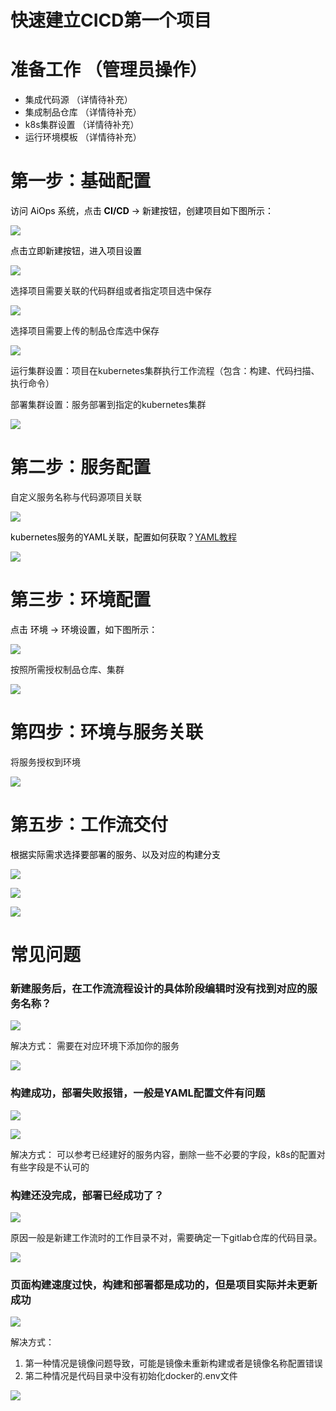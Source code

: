 # 快速建立CICD第一个项目
# 准备工作 （管理员操作）
+ 集成代码源  （详情待补充）
+ 集成制品仓库 （详情待补充）
+ k8s集群设置 （详情待补充）
+ 运行环境模板 （详情待补充）

# 第一步：基础配置
<font style="color:rgb(0, 0, 0);">访问 AiOps 系统，点击 </font>**<font style="color:rgb(0, 0, 0);">CI/CD</font>**<font style="color:rgb(0, 0, 0);"> -> 新建按钮，创建项目如下图所示：</font>

![](../../../../images/8a1d499f95821c9ee0c66d7fa4801855.png)

<font style="color:rgb(0, 0, 0);">点击立即新建按钮，进入项目设置</font>

![](../../../../images/aba51e4df22faffcb110bcc74c0d649d.png)

选择项目需要关联的代码群组或者指定项目选中保存

![](../../../../images/d4e7225ff07b6a18c4edcf75c9ad9d68.png)

选择项目需要上传的制品仓库选中保存

![](../../../../images/c484474d4e0decd517f32c168569ee56.png)

运行集群设置：项目在kubernetes集群执行工作流程（包含：构建、代码扫描、执行命令）

部署集群设置：服务部署到指定的kubernetes集群

![](../../../../images/9920bba3624248e0dfa4de36115dfbbf.png)

# 第二步：服务配置
自定义服务名称与代码源项目关联

![](../../../../images/33694d58b5ee1e382205dd54e2dfa001.png)

<font style="color:rgb(0, 0, 0);">kubernetes服务的YAML关联，配置如何获取？</font>[YAML教程](https://www.yuque.com/isyun/qomiub/bsbgv0x6m40fx36z)

![](../../../../images/b4211f02d7711b5e95658ddbe9601d3e.png)



# 第三步：环境配置
<font style="color:rgb(0, 0, 0);">点击 环境 -> 环境设置，如下图所示：</font>

![](../../../../images/53903b5123720a5d5b0778e6e1445a1c.png)

按照所需授权制品仓库、集群

![](../../../../images/911a30748b742e8e8c7f476766c58212.png)

# 第四步：环境与服务关联
将服务授权到环境

![](../../../../images/cef78aa144fed1f40c01955f9b57c3df.png)

# 第五步：工作流交付
<font style="color:rgb(0, 0, 0);">根据实际需求选择要部署的服务、以及对应的构建分支</font>

![](../../../../images/f5dc8e6f47b53294476de1fe440a29bb.png)

![](../../../../images/92778098939807f80e122b904c919abf.png)

![](../../../../images/0ab9c9c113f4bfdfbf8461f4d6279daa.png)

# 常见问题
### 新建服务后，在工作流流程设计的具体阶段编辑时没有找到对应的服务名称？
![](../../../../images/86c7ff64b7f91d2f9237e687a5b1026c.jpeg)

解决方式： 需要在对应环境下添加你的服务

![](../../../../images/bbe7e2a9d815c87fe145f9a3741e8bc0.jpeg)

### 构建成功，部署失败报错，一般是YAML配置文件有问题
![](../../../../images/9d2f1794daedd83efd61fcabfb851438.jpeg)

![](../../../../images/ed4e018cba5f31cc95b12e996fcc7414.jpeg)

解决方式： 可以参考已经建好的服务内容，删除一些不必要的字段，k8s的配置对有些字段是不认可的

### 构建还没完成，部署已经成功了？
![](../../../../images/d9532f504403da8939feb25b50b895c3.jpeg)

原因一般是新建工作流时的工作目录不对，需要确定一下gitlab仓库的代码目录。

![](../../../../images/bf6bf24afcd9fd206bfc8b5ea478e295.jpeg)

### 页面构建速度过快，构建和部署都是成功的，但是项目实际并未更新成功
![](../../../../images/e8f92595fd4fad4551a3269d0d607f0e.jpeg)

解决方式： 

1. 第一种情况是镜像问题导致，可能是镜像未重新构建或者是镜像名称配置错误
2. 第二种情况是代码目录中没有初始化docker的.env文件

![](../../../../images/ef910fd8d35f6d83176be2e60e799a09.jpeg)

